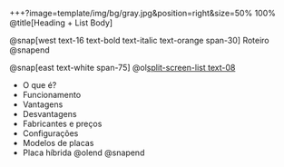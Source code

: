 +++?image=template/img/bg/gray.jpg&position=right&size=50% 100%
@title[Heading + List Body]

@snap[west text-16 text-bold text-italic text-orange span-30]
Roteiro
@snapend

@snap[east text-white span-75]
@ol[split-screen-list text-08](false)
- O que é?
- Funcionamento
- Vantagens
- Desvantagens
- Fabricantes e preços
- Configurações
- Modelos de placas
- Placa híbrida
@olend
@snapend

